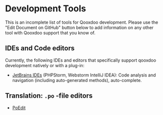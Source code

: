 # Development Tools 

This is an incomplete list of tools for Qooxdoo development.
Please use the "Edit Document on GitHub" button below to add
information on any other tool with Qooxdoo support that you know of.

## IDEs and Code editors

Currently, the following IDEs and editors that
specifically support qooxdoo development natively or with a plug-in:

- [JetBrains IDEs](https://www.jetbrains.com//products.html) (PHPStorm, Webstorm IntelliJ IDEA):
 Code analysis and navigation (including auto-generated methods), auto-complete. 

## Translation: `.po` -file editors

- [PoEdit](https://poedit.net/)

